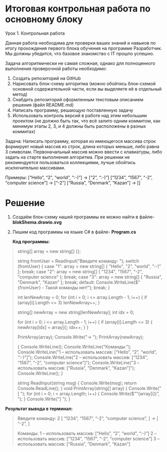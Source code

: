 # Итоговая контрольная работа по основному блоку
   Урок 1. Контрольная работа

Данная работа необходима для проверки ваших знаний и навыков по итогу прохождения первого блока обучения на программе Разработчик. Мы должны убедится, что базовое знакомство с IT прошло успешно.

Задача алгоритмически не самая сложная, однако для полноценного выполнения проверочной работы необходимо:

1. Создать репозиторий на GitHub
2. Нарисовать блок-схему алгоритма (можно обойтись блок-схемой основной содержательной части, если вы выделяете её в отдельный метод)
3. Снабдить репозиторий оформленным текстовым описанием решения (файл README.md)
4. Написать программу, решающую поставленную задачу
5. Использовать контроль версий в работе над этим небольшим проектом (не должно быть так, что всё залито одним коммитом, как минимум этапы 2, 3, и 4 должны быть расположены в разных коммитах)

Задача: Написать программу, которая из имеющегося массива строк формирует новый массив из строк, длина которых меньше, либо равна 3 символам. Первоначальный массив можно ввести с клавиатуры, либо задать на старте выполнения алгоритма. При решении не рекомендуется пользоваться коллекциями, лучше обойтись исключительно массивами.

Примеры:
[“Hello”, “2”, “world”, “:-)”] → [“2”, “:-)”]
[“1234”, “1567”, “-2”, “computer science”] → [“-2”]
[“Russia”, “Denmark”, “Kazan”] → []


# Решение

  
  1.  Создаём блок-схему нашей программы ее можно найти в файле- **blokShema.drawio.svg**
  2.  Пишим код программы на языке C# в файле- **Program.cs** 
       
        **Код программы:** 
>string[] array = new string[] {};
>
>string fromUser = ReadInput("Введите команду: ");
>switch (fromUser)
>{
>    case "1":
>array = new string[] { "Hello", "2", "world", ":-)" };
>        break;
>    case "2":
>        array = new string[] { "1234", "1567", "-2", "computer science" };
>        break;
>    case "3":
>       array = new string[] { "Russia", "Denmark", "Kazan" };
>        break;
>    default:
>        Console.WriteLine($"{fromUser} - Такой команды нет!");
>        break;
>}
>
>int lenNewArray = 0;
>for (int i = 0; i <= array.Length - 1; i++)
>{
>    if (array[i].Length <= 3) lenNewArray++;
>}
>
>string[] newArray = new string[lenNewArray];
>int idx = 0;
>
>for (int i = 0; i <= array.Length - 1; i++)
>{
>   if (array[i].Length <= 3)
>    {
>        newArray[idx] = array[i];
>        idx++;
>    }
>}
>
>PrintArray(array);
>Console.Write("→ ");
>PrintArray(newArray);
>
>
>{
>Console.WriteLine();
>   Console.WriteLine("Команды:");
>    Console.WriteLine("1 – использовать массив: [“Hello”, “2”, “world”, “:-)”]");
>    Console.WriteLine("2 – использовать массив: [“1234”, “1567”, “-2”, “computer science”]");
>    Console.WriteLine("3 – использовать массив: [“Russia”, “Denmark”, “Kazan”]");
>    Console.WriteLine();
>}
>
>
>string ReadInput(string msg)
>{
>    Console.Write(msg);
>    return Console.ReadLine();
>}
>void PrintArray(string[] array)
>{
>    Console.Write("[ ");
>    for (int i = 0; i < array.Length; i++)
>    {
>        Console.Write($"“{array[i]}”, ");
>    }
>    Console.Write("] ");
>}


**Результат вывода в терминал:**

>Введите команду: 2
>[ “1234”, “1567”, “-2”, “computer science”, ] → [ “-2”, ] 
>
>
>Команды:
>1 – использовать массив: [“Hello”, “2”, “world”, “:-)”]
>2 – использовать массив: [“1234”, “1567”, “-2”, “computer science”]
>3 – использовать массив: [“Russia”, “Denmark”, “Kazan”]


